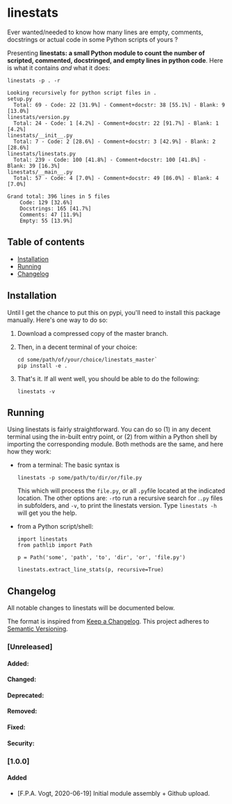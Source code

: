 # linestats

Ever wanted/needed to know how many lines are empty, comments, docstrings or actual code in some Python scripts of yours ?

Presenting **linestats: a small Python module to count the number of scripted, commented, docstringed, and empty lines in python code**. Here is what it contains *and* what it does:

```
linestats -p . -r

Looking recursively for python script files in .
setup.py
  Total: 69 - Code: 22 [31.9%] - Comment+docstr: 38 [55.1%] - Blank: 9 [13.0%]  
linestats/version.py
  Total: 24 - Code: 1 [4.2%] - Comment+docstr: 22 [91.7%] - Blank: 1 [4.2%]
linestats/__init__.py
  Total: 7 - Code: 2 [28.6%] - Comment+docstr: 3 [42.9%] - Blank: 2 [28.6%]
linestats/linestats.py
  Total: 239 - Code: 100 [41.8%] - Comment+docstr: 100 [41.8%] - Blank: 39 [16.3%]
linestats/__main__.py
  Total: 57 - Code: 4 [7.0%] - Comment+docstr: 49 [86.0%] - Blank: 4 [7.0%]

Grand total: 396 lines in 5 files
    Code: 129 [32.6%]
    Docstrings: 165 [41.7%]
    Comments: 47 [11.9%]
    Empty: 55 [13.9%]
```

## Table of contents
- [Installation](#installation)
- [Running](#running)
- [Changelog](#changelog)

## Installation

Until I get the chance to put this on pypi, you'll need to install this package manually. Here's one way to do so:
  1. Download a compressed copy of the master branch.
  2. Then, in a decent terminal of your choice: 
     ```
     cd some/path/of/your/choice/linestats_master`
     pip install -e .
     ```
     
  3. That's it. If all went well, you should be able to do the following:
     ```
     linestats -v
     ```
  
## Running
Using linestats is fairly straightforward. You can do so (1) in any decent terminal using the in-built entry point, or (2) from within a Python shell by importing the corresponding module. Both methods are the same, and here how they work:
  * from a terminal: The basic syntax is 
     ```
     linestats -p some/path/to/dir/or/file.py
     ``` 
     This which will process the `file.py`, or all `.py`file located at the indicated location. The other options are: `-r`to run a recursive search for .`.py` 
     files in subfolders, and `-v`, to print the linestats version. Type `linestats -h` will get you the help. 
  
  * from a Python script/shell: 
     ```python3
     import linestats
     from pathlib import Path
     
     p = Path('some', 'path', 'to', 'dir', 'or', 'file.py')
     
     linestats.extract_line_stats(p, recursive=True)
     ```


## Changelog

All notable changes to linestats will be documented below.

The format is inspired from [Keep a Changelog](https://keepachangelog.com/en/1.0.0/).
This project adheres to [Semantic Versioning](https://semver.org/spec/v2.0.0.html).

### [Unreleased]
#### Added:
#### Changed:
#### Deprecated:
#### Removed:
#### Fixed:
#### Security:

### [1.0.0]
#### Added
 - [F.P.A. Vogt, 2020-06-19] Initial module assembly + Github upload.

